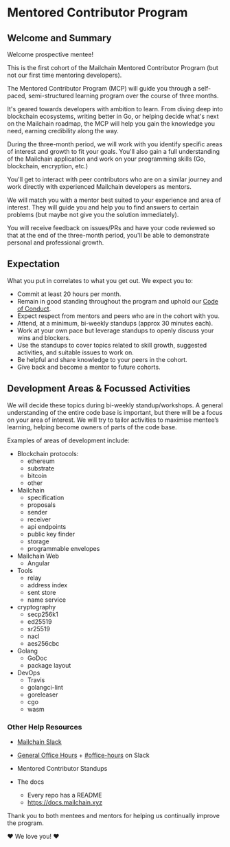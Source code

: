 # Mentored Contributor Program

## Welcome and Summary

Welcome prospective mentee!

This is the first cohort of the Mailchain Mentored Contributor Program (but not our first time mentoring developers).

The Mentored Contributor Program (MCP) will guide you through a self-paced, semi-structured learning program over the course of three months.

It's geared towards developers with ambition to learn. From diving deep into blockchain ecosystems, writing better in Go, or helping decide what's next on the Mailchain roadmap, the MCP will help you gain the knowledge you need, earning credibility along the way.

During the three-month period, we will work with you identify specific areas of interest and growth to fit your goals. You'll also gain a full understanding of the Mailchain application and work on your programming skills (Go, blockchain, encryption, etc.)

You'll get to interact with peer contributors who are on a similar journey and work directly with experienced Mailchain developers as mentors.

We will match you with a mentor best suited to your experience and area of interest. They will guide you and help you to find answers to certain problems (but maybe not give you the solution immediately).

You will receive feedback on issues/PRs and have your code reviewed so that at the end of the three-month period, you'll be able to demonstrate personal and professional growth.

## Expectation

What you put in correlates to what you get out. We expect you to:

* Commit at least 20 hours per month.
* Remain in good standing throughout the program and uphold our [Code of Conduct](/code-of-conduct.md).
* Expect respect from mentors and peers who are in the cohort with you.
* Attend, at a minimum, bi-weekly standups (approx 30 minutes each).
* Work at your own pace but leverage standups to openly discuss your wins and blockers.
* Use the standups to cover topics related to skill growth, suggested activities, and suitable issues to work on.
* Be helpful and share knowledge to your peers in the cohort.
* Give back and become a mentor to future cohorts.

## Development Areas & Focussed Activities

We will decide these topics during bi-weekly standup/workshops. A general understanding of the entire code base is important, but there will be a focus on your area of interest. We will try to tailor activities to maximise mentee’s learning, helping become owners of parts of the code base.

Examples of areas of development include:

* Blockchain protocols:
  * ethereum
  * substrate
  * bitcoin
  * other
* Mailchain
  * specification
  * proposals
  * sender
  * receiver
  * api endpoints
  * public key finder
  * storage
  * programmable envelopes
* Mailchain Web
  * Angular
* Tools
  * relay
  * address index
  * sent store
  * name service
* cryptography
  * secp256k1
  * ed25519
  * sr25519
  * nacl
  * aes256cbc
* Golang
  * GoDoc
  * package layout
* DevOps
  * Travis
  * golangci-lint
  * goreleaser
  * cgo
  * wasm

### Other Help Resources

* [Mailchain Slack](https://mailchain.slack.com)
* [General Office Hours](https://github.com/mailchain/mailchain/labels/Office%20Hours) + [#office-hours](https://mailchain.slack.com/messages/office-hours) on Slack
* Mentored Contributor Standups

* The docs
  * Every repo has a README
  * <https://docs.mailchain.xyz>

Thank you to both mentees and mentors for helping us continually improve the program.

:heart: We love you! :heart:
